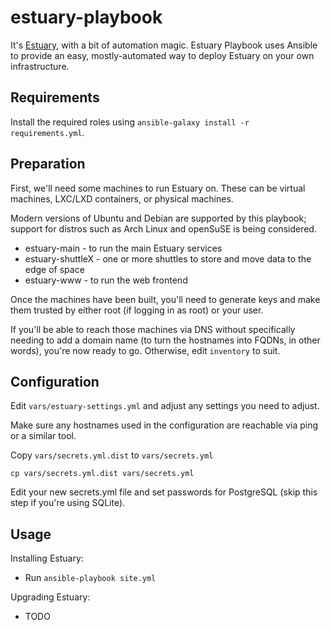 # estuary-playbook
It's [Estuary](https://github.com/application-research/estuary), with a bit of automation magic. Estuary Playbook uses Ansible to provide an easy, mostly-automated way to deploy Estuary on your own infrastructure.

## Requirements
Install the required roles using `ansible-galaxy install -r requirements.yml`.

## Preparation
First, we'll need some machines to run Estuary on. These can be virtual machines, LXC/LXD containers, or physical machines.

Modern versions of Ubuntu and Debian are supported by this playbook; support for distros such as Arch Linux and openSuSE is being considered.

* estuary-main - to run the main Estuary services
* estuary-shuttleX - one or more shuttles to store and move data to the edge of space
* estuary-www - to run the web frontend

Once the machines have been built, you'll need to generate keys and make them trusted by either root (if logging in as root) or your user.

If you'll be able to reach those machines via DNS without specifically needing to add a domain name (to turn the hostnames into FQDNs, in other words), you're now ready to go. Otherwise, edit `inventory` to suit.

## Configuration
Edit `vars/estuary-settings.yml` and adjust any settings you need to adjust.

Make sure any hostnames used in the configuration are reachable via ping or a similar tool.

Copy `vars/secrets.yml.dist` to `vars/secrets.yml`

`cp vars/secrets.yml.dist vars/secrets.yml`

Edit your new secrets.yml file and set passwords for PostgreSQL (skip this step if you're using SQLite).

## Usage
Installing Estuary:
* Run `ansible-playbook site.yml`

Upgrading Estuary:
* TODO
